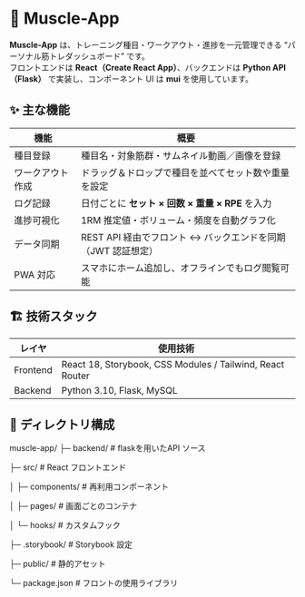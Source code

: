 # 💪 Muscle-App

**Muscle-App** は、トレーニング種目・ワークアウト・進捗を一元管理できる “パーソナル筋トレダッシュボード” です。  
フロントエンドは **React（Create React App）**、バックエンドは **Python API（Flask）** で実装し、コンポーネント UI は **mui** を使用しています。

## ✨ 主な機能
| 機能 | 概要 |
|------|------|
| 種目登録 | 種目名・対象筋群・サムネイル動画／画像を登録 |
| ワークアウト作成 | ドラッグ＆ドロップで種目を並べてセット数や重量を設定 |
| ログ記録 | 日付ごとに **セット × 回数 × 重量 × RPE** を入力 |
| 進捗可視化 | 1RM 推定値・ボリューム・頻度を自動グラフ化 |
| データ同期 | REST API 経由でフロント ↔ バックエンドを同期（JWT 認証想定） |
| PWA 対応 | スマホにホーム追加し、オフラインでもログ閲覧可能 |

## 🏗️ 技術スタック
| レイヤ | 使用技術 |
|--------|----------|
| Frontend | React 18, Storybook, CSS Modules / Tailwind, React Router|
| Backend | Python 3.10, Flask, MySQL|

## 📂 ディレクトリ構成

muscle-app/
├─ backend/ # flaskを用いたAPI ソース

├─ src/ # React フロントエンド

│ ├─ components/ # 再利用コンポーネント

│ ├─ pages/ # 画面ごとのコンテナ

│ └─ hooks/ # カスタムフック

├─ .storybook/ # Storybook 設定

├─ public/ # 静的アセット

└─ package.json # フロントの使用ライブラリ

